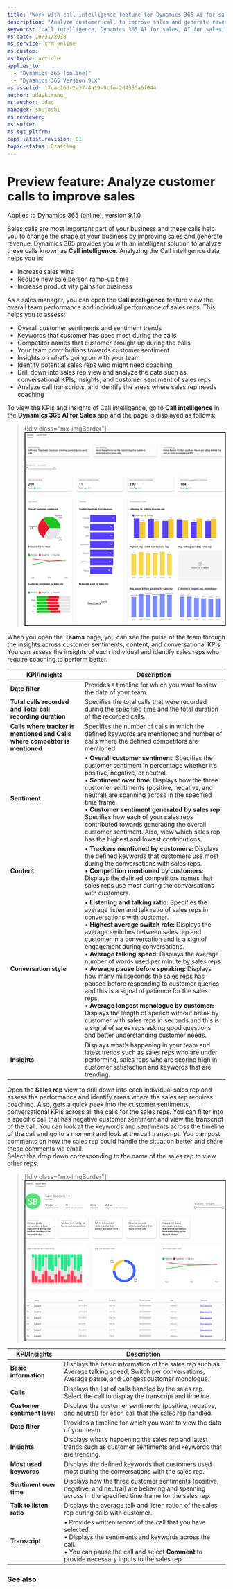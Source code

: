 ```yaml
---
title: "Work with call intelligence feature for Dynamics 365 Ai for sales | MicrosoftDocs"
description: "Analyze customer call to improve sales and generate revenue"
keywords: "call intelligence, Dynamics 365 AI for sales, AI for sales, Sales AI"
ms.date: 10/31/2018
ms.service: crm-online
ms.custom: 
ms.topic: article
applies_to:
  - "Dynamics 365 (online)"
  - "Dynamics 365 Version 9.x"
ms.assetid: 17cac16d-2a37-4a19-9cfe-2d4355a6f044
author: udaykirang
ms.author: udag
manager: shujoshi
ms.reviewer: 
ms.suite: 
ms.tgt_pltfrm: 
caps.latest.revision: 01
topic-status: Drafting
---
```


# Preview feature: Analyze customer calls to improve sales

Applies to Dynamics 365 (online), version 9.1.0

Sales calls are most important part of your business and these calls help you to change the shape of your business by improving sales and generate revenue. Dynamics 365 provides you with an intelligent solution to analyze these calls known as **Call intelligence**. Analyzing the Call intelligence data helps you in:
- Increase sales wins
- Reduce new sale person ramp-up time 
- Increase productivity gains for business

As a sales manager, you can open the **Call intelligence** feature view the overall team performance and individual performance of sales reps. This helps you to assess:
- Overall customer sentiments and sentiment trends 
- Keywords that customer has used most during the calls
- Competitor names that customer brought up during the calls
- Your team contributions towards customer sentiment
- Insights on what’s going on with your team
- Identify potential sales reps who might need coaching
- Drill down into sales rep view and analyze the data such as conversational KPIs, insights, and customer sentiment of sales reps
- Analyze call transcripts, and identify the areas where sales rep needs coaching
<!---	Comment on call transcripts and share with sales reps-->
To view the KPIs and insights of Call intelligence, go to **Call intelligence** in the **Dynamics 365 AI for Sales** app and the page is displayed as follows:

> [!div class="mx-imgBorder"]
> ![Call intelligence teams view](media/callintelligence-teams.png "Call intelligence teams view")

When you open the **Teams** page, you can see the pulse of the team through the insights across customer sentiments, content, and conversational KPIs. You can assess the insights of each individual and identify sales reps who require coaching to perform better.

|KPI/Insights|Description|
|------------|-----------|
|**Date filter**|Provides a timeline for which you want to view the data of your team.|
|**Total calls recorded and Total call recording duration**|Specifies the total calls that were recorded during the specified time and the total duration of the recorded calls.|
|**Calls where tracker is mentioned and Calls where competitor is mentioned**|Specifies the number of calls in which the defined keywords are mentioned and number of calls where the defined competitors are mentioned.|
|**Sentiment**|• **Overall customer sentiment:** Specifies the customer sentiment in percentage whether it’s positive, negative, or neutral.<br>•	**Sentiment over time:** Displays how the three customer sentiments (positive, negative, and neutral) are spanning across in the specified time frame.<br> •	**Customer sentiment generated by sales rep:** Specifies how each of your sales reps contributed towards generating the overall customer sentiment. Also, view which sales rep has the highest and lowest contributions.|
|**Content**|• **Trackers mentioned by customers:** Displays the defined keywords that customers use most during the conversations with sales reps. <br>• **Competition mentioned by customers:** Displays the defined competitors names that sales reps use most during the conversations with customers.|
|**Conversation style**|• **Listening and talking ratio:** Specifies the average listen and talk ratio of sales reps in conversations with customer.<br> •	**Highest average switch rate:** Displays the average switches between sales rep and customer in a conversation and is a sign of engagement during conversations.<br>•	**Average talking speed:** Displays the average number of words used per minute by sales reps.<br>•	**Average pause before speaking:** Displays how many milliseconds the sales reps has paused before responding to customer queries and this is a signal of patience for the sales reps.<br>•	**Average longest monologue by customer:** Displays the length of speech without break by customer with sales reps in seconds and this is a signal of sales reps asking good questions and better understanding customer needs.|
|**Insights**|Displays what’s happening in your team and latest trends such as sales reps who are under performing, sales reps who are scoring high in customer satisfaction and keywords that are trending.|

Open the **Sales rep** view to drill down into each individual sales rep and assess the performance and identify areas where the sales rep requires coaching. Also, gets a quick peek into the customer sentiments, conversational KPIs across all the calls for the sales reps. You can filter into a specific call that has negative customer sentiment and view the transcript of the call. You can look at the keywords and sentiments across the timeline of the call and go to a moment and look at the call transcript. You can post comments on how the sales rep could handle the situation better and share these comments via email.<br>
Select the drop down corresponding to the name of the sales rep to view other reps.

> [!div class="mx-imgBorder"]
> ![Call intelligence sales rep view](media/callintelligence-salesrep.png "Call intelligence sales rep view")

|KPI/Insights|Description|
|------------|-----------|
|**Basic information**|Displays the basic information of the sales rep such as Average talking speed, Switch per conversations, Average pause, and Longest customer monologue.|
|**Calls**|Displays the list of calls handled by the sales rep. Select the call to display the transcript and timeline. |
|**Customer sentiment level**|Displays the customer sentiments (positive, negative, and neutral) for each call that the sales rep handled. |
|**Date filter**|Provides a timeline for which you want to view the data of your team.|
|**Insights**|Displays what’s happening the sales rep and latest trends such as customer sentiments and keywords that are trending.|
|**Most used keywords**|Displays the defined keywords that customers used most during the conversations with the sales rep.|
|**Sentiment over time**|Displays how the three customer sentiments (positive, negative, and neutral) are behaving and spanning across in the specified time frame for the sales rep.|
|**Talk to listen ratio**|Displays the average talk and listen ration of the sales rep during calls with customer.|
|**Transcript**|•	Provides written record of the call that you have selected.<br>•	Displays the sentiments and keywords across the call.<br>•	You can pause the call and select **Comment** to provide necessary inputs to the sales rep.|

### See also

<!--link to the d365 AI for sales admin guide>
